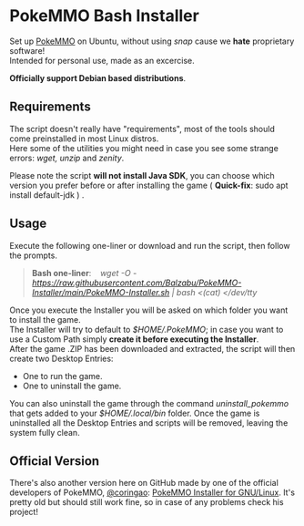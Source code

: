 # PokeMMO Bash Installer

Set up [PokeMMO](https://pokemmo.com) on Ubuntu, without using _snap_ cause we **hate** proprietary software!
</br>
Intended for personal use, made as an excercise.

**Officially support Debian based distributions**.

## Requirements
The script doesn't really have "requirements", most of the tools should come preinstalled in most Linux distros.
</br>
Here some of the utilities you might need in case you see some strange errors: _wget, unzip_ and _zenity_.

Please note the script **will not install Java SDK**, you can choose which version you prefer before or after installing the game ( **Quick-fix**: sudo apt install default-jdk ) .

## Usage
Execute the following one-liner or download and run the script, then follow the prompts.

> **Bash one-liner**: &nbsp;&nbsp;  _wget -O - https://raw.githubusercontent.com/Balzabu/PokeMMO-Installer/main/PokeMMO-Installer.sh | bash <(cat) </dev/tty_


Once you execute the Installer you will be asked on which folder you want to install the game.
</br>The Installer will try to default to _$HOME/.PokeMMO_; in case you want to use a Custom Path simply **create it before executing the Installer**.
</br>
After the game .ZIP has been downloaded and extracted, the script will then create two Desktop Entries:

<ul>
    <li> One to run the game.</li>
    <li> One to uninstall the game.</li>
</ul>

You can also uninstall the game through the command _uninstall_pokemmo_ that gets added to your _$HOME/.local/bin_ folder.
Once the game is uninstalled all the Desktop Entries and scripts will be removed, leaving the system fully clean.

## Official Version
There's also another version here on GitHub made by one of the official developers of PokeMMO, [@coringao](https://github.com/coringao/): [PokeMMO Installer for GNU/Linux](https://github.com/coringao/pokemmo-installer).
It's pretty old but should still work fine, so in case of any problems check his project!

